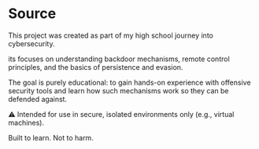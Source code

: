 # Source
This project was created as part of my high school journey into cybersecurity.

its focuses on understanding backdoor mechanisms, remote control principles, and the basics of persistence and evasion.

The goal is purely educational: to gain hands-on experience with offensive security tools and learn how such mechanisms work so they can be defended against.

⚠️ Intended for use in secure, isolated environments only (e.g., virtual machines).

Built to learn. Not to harm.
